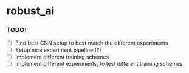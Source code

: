 # robust_ai


### TODO:
- [ ] Find best CNN setup to best match the different experiments
- [ ] Setup nice experiment pipeline (?)
- [ ] Implement different training schemes
- [ ] Implement different experiments, to test different training schemes
